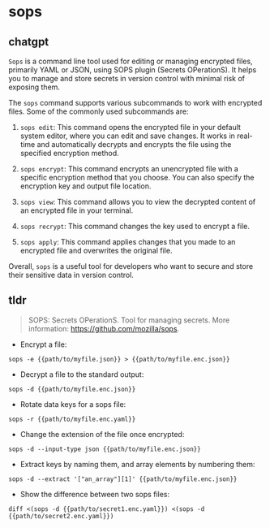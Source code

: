 # sops 
## chatgpt 
`Sops` is a command line tool used for editing or managing encrypted files, primarily YAML or JSON, using SOPS plugin (Secrets OPerationS). It helps you to manage and store secrets in version control with minimal risk of exposing them.

The `sops` command supports various subcommands to work with encrypted files. Some of the commonly used subcommands are:

1. `sops edit`: This command opens the encrypted file in your default system editor, where you can edit and save changes. It works in real-time and automatically decrypts and encrypts the file using the specified encryption method.

2. `sops encrypt`: This command encrypts an unencrypted file with a specific encryption method that you choose. You can also specify the encryption key and output file location.

3. `sops view`: This command allows you to view the decrypted content of an encrypted file in your terminal.

4. `sops recrypt`: This command changes the key used to encrypt a file.

5. `sops apply`: This command applies changes that you made to an encrypted file and overwrites the original file.

Overall, `sops` is a useful tool for developers who want to secure and store their sensitive data in version control. 

## tldr 
 
> SOPS: Secrets OPerationS.
> Tool for managing secrets.
> More information: <https://github.com/mozilla/sops>.

- Encrypt a file:

`sops -e {{path/to/myfile.json}} > {{path/to/myfile.enc.json}}`

- Decrypt a file to the standard output:

`sops -d {{path/to/myfile.enc.json}}`

- Rotate data keys for a sops file:

`sops -r {{path/to/myfile.enc.yaml}}`

- Change the extension of the file once encrypted:

`sops -d --input-type json {{path/to/myfile.enc.json}}`

- Extract keys by naming them, and array elements by numbering them:

`sops -d --extract '["an_array"][1]' {{path/to/myfile.enc.json}}`

- Show the difference between two sops files:

`diff <(sops -d {{path/to/secret1.enc.yaml}}) <(sops -d {{path/to/secret2.enc.yaml}})`
